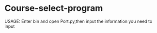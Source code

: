 # Course-select-program
USAGE:
Enter bin and open Port.py,then
input the information you need
to input

